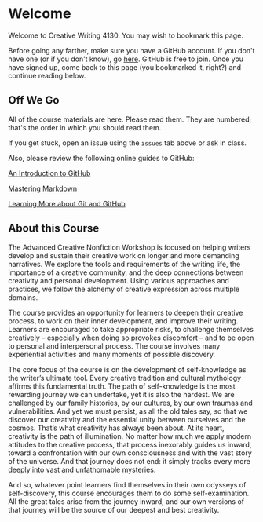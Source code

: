 # Welcome

Welcome to Creative Writing 4130. You may wish to bookmark this page.

Before going any farther, make sure you have a GitHub account. If you don't have one (or if you don't know), go [here](https://github.com/join). GitHub is free to join. Once you have signed up, come back to this page (you bookmarked it, right?) and continue reading below.

## Off We Go

All of the course materials are here. Please read them. They are numbered; that's the order in which you should read them.

If you get stuck, open an issue using the `issues` tab above or ask in class.

Also, please review the following online guides to GitHub:

[An Introduction to GitHub](https://guides.github.com/activities/hello-world/)

[Mastering Markdown](https://guides.github.com/features/mastering-markdown/)

[Learning More about Git and GitHub](https://guides.github.com/)

 
## About this Course

The Advanced Creative Nonfiction Workshop is focused on helping writers develop and sustain their creative work on longer and more demanding narratives. We explore the tools and requirements of the writing life, the importance of a creative community, and the deep connections between creativity and personal development. Using various approaches and practices, we follow the alchemy of creative expression across multiple domains.

The course provides an opportunity for learners to deepen their creative process, to work on their inner development, and improve their writing. Learners are encouraged to take appropriate risks, to challenge themselves creatively – especially when doing so provokes discomfort – and to be open to personal and interpersonal process. The course involves many experiential activities and many moments of possible discovery.

The core focus of the course is on the development of self-knowledge as the writer’s ultimate tool. Every creative tradition and cultural mythology affirms this fundamental truth. The path of self-knowledge is the most rewarding journey we can undertake, yet it is also the hardest. We are challenged by our family histories, by our cultures, by our own traumas and vulnerabilities. And yet we must persist, as all the old tales say, so that we discover our creativity and the essential unity between ourselves and the cosmos. That’s what creativity has always been about. At its heart, creativity is the path of illumination. No matter how much we apply modern attitudes to the creative process, that process inexorably guides us inward, toward a confrontation with our own consciousness and with the vast story of the universe. And that journey does not end: it simply tracks every more deeply into vast and unfathomable mysteries.

And so, whatever point learners find themselves in their own odysseys of self-discovery, this course encourages them to do some self-examination. All the great tales arise from the journey inward, and our own versions of that journey will be the source of our deepest and best creativity.